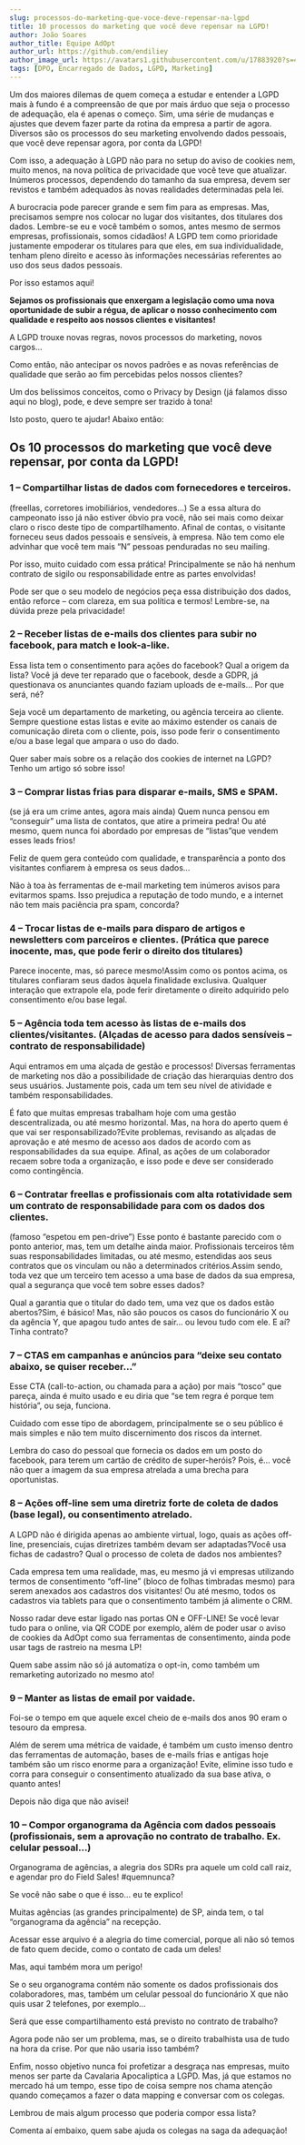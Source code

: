 ```yaml
---
slug: processos-do-marketing-que-voce-deve-repensar-na-lgpd
title: 10 processos do marketing que você deve repensar na LGPD!
author: João Soares
author_title: Equipe AdOpt
author_url: https://github.com/endiliey
author_image_url: https://avatars1.githubusercontent.com/u/17883920?s=460&v=4
tags: [DPO, Encarregado de Dados, LGPD, Marketing]
---
```


Um dos maiores dilemas de quem começa a estudar e entender a LGPD mais à fundo é a compreensão de que por mais árduo que seja o processo de adequação, ela é apenas o começo. Sim, uma série de mudanças e ajustes que devem fazer parte da rotina da empresa a partir de agora. Diversos são os processos do seu marketing envolvendo dados pessoais, que você deve repensar agora, por conta da LGPD!

Com isso, a adequação à LGPD não para no setup do aviso de cookies nem, muito menos, na nova política de privacidade que você teve que atualizar. Inúmeros processos, dependendo do tamanho da sua empresa, devem ser revistos e também adequados às novas realidades determinadas pela lei.

A burocracia pode parecer grande e sem fim para as empresas. Mas, precisamos sempre nos colocar no lugar dos visitantes, dos titulares dos dados. Lembre-se eu e você também o somos, antes mesmo de sermos empresas, profissionais, somos cidadãos! A LGPD tem como prioridade justamente empoderar os titulares para que eles, em sua individualidade, tenham pleno direito e acesso às informações necessárias referentes ao uso dos seus dados pessoais.

Por isso estamos aqui!

**Sejamos os profissionais que enxergam a legislação como uma nova oportunidade de subir a régua, de aplicar o nosso conhecimento com qualidade e respeito aos nossos clientes e visitantes!**

A LGPD trouxe novas regras, novos processos do marketing, novos cargos…

Como então, não antecipar os novos padrões e as novas referências de qualidade que serão ao fim percebidas pelos nossos clientes?

Um dos belíssimos conceitos, como o Privacy by Design (já falamos disso aqui no blog), pode, e deve sempre ser trazido à tona!

Isto posto, quero te ajudar! Abaixo então:

## Os 10 processos do marketing que você deve repensar, por conta da LGPD!

### 1 – Compartilhar listas de dados com fornecedores e terceiros.
(freellas, corretores imobiliários, vendedores…)
Se a essa altura do campeonato isso já não estiver óbvio pra você, não sei mais como deixar claro o risco deste tipo de compartilhamento. Afinal de contas, o visitante forneceu seus dados pessoais e sensíveis, à empresa. Não tem como ele advinhar que você tem mais “N” pessoas penduradas no seu mailing.

Por isso, muito cuidado com essa prática!
Principalmente se não há nenhum contrato de sigilo ou responsabilidade entre as partes envolvidas!

Pode ser que o seu modelo de negócios peça essa distribuição dos dados, então reforce – com clareza, em sua política e termos! Lembre-se, na dúvida preze pela privacidade!

### 2 – Receber listas de e-mails dos clientes para subir no facebook, para match e look-a-like.
Essa lista tem o consentimento para ações do facebook?
Qual a origem da lista?
Você já deve ter reparado que o facebook, desde a GDPR, já questionava os anunciantes quando faziam uploads de e-mails… Por que será, né?

Seja você um departamento de marketing, ou agência terceira ao cliente. Sempre questione estas listas e evite ao máximo estender os canais de comunicação direta com o cliente, pois, isso pode ferir o consentimento e/ou a base legal que ampara o uso do dado.

Quer saber mais sobre os a relação dos cookies de internet na LGPD? Tenho um artigo só sobre isso!

### 3 – Comprar listas frias para disparar e-mails, SMS e SPAM.
(se já era um crime antes, agora mais ainda)
Quem nunca pensou em “conseguir” uma lista de contatos, que atire a primeira pedra! Ou até mesmo, quem nunca foi abordado por empresas de “listas”que vendem esses leads frios!

Feliz de quem gera conteúdo com qualidade, e transparência a ponto dos visitantes confiarem à empresa os seus dados…

Não à toa às ferramentas de e-mail marketing tem inúmeros avisos para evitarmos spams. Isso prejudica a reputação de todo mundo, e a internet não tem mais paciência pra spam, concorda?

### 4 – Trocar listas de e-mails para disparo de artigos e newsletters com parceiros e clientes. (Prática que parece inocente, mas, que pode ferir o direito dos titulares)
Parece inocente, mas, só parece mesmo!Assim como os pontos acima, os titulares confiaram seus dados àquela finalidade exclusiva. Qualquer interação que extrapole ela, pode ferir diretamente o direito adquirido pelo consentimento e/ou base legal.

### 5 – Agência toda tem acesso às listas de e-mails dos clientes/visitantes. (Alçadas de acesso para dados sensíveis – contrato de responsabilidade)
Aqui entramos em uma alçada de gestão e processos!
Diversas ferramentas de marketing nos dão a possibilidade de criação das hierarquias dentro dos seus usuários. Justamente pois, cada um tem seu nível de atividade e também responsabilidades.

É fato que muitas empresas trabalham hoje com uma gestão descentralizada, ou até mesmo horizontal. Mas, na hora do aperto quem é que vai ser responsabilizado?Evite problemas, revisando as alçadas de aprovação e até mesmo de acesso aos dados de acordo com as responsabilidades da sua equipe. Afinal, as ações de um colaborador recaem sobre toda a organização, e isso pode e deve ser considerado como contingência.

### 6 – Contratar freellas e profissionais com alta rotatividade sem um contrato de responsabilidade para com os dados dos clientes.
(famoso “espetou em pen-drive”)
Esse ponto é bastante parecido com o ponto anterior, mas, tem um detalhe ainda maior. Profissionais terceiros têm suas responsabilidades limitadas, ou até mesmo, estendidas aos seus contratos que os vinculam ou não a determinados critérios.Assim sendo, toda vez que um terceiro tem acesso a uma base de dados da sua empresa, qual a segurança que você tem sobre esses dados?

Qual a garantia que o titular do dado tem, uma vez que os dados estão abertos?Sim, é básico! Mas, não são poucos os casos do funcionário X ou da agência Y, que apagou tudo antes de sair… ou levou tudo com ele. E aí? Tinha contrato?

### 7 – CTAS em campanhas e anúncios para “deixe seu contato abaixo, se quiser receber…”
Esse CTA (call-to-action, ou chamada para a ação) por mais “tosco” que pareça, ainda é muito usado e eu diria que “se tem regra é porque tem história”, ou seja, funciona.

Cuidado com esse tipo de abordagem, principalmente se o seu público é mais simples e não tem muito discernimento dos riscos da internet.

Lembra do caso do pessoal que fornecia os dados em um posto do facebook, para terem um cartão de crédito de super-heróis? Pois, é… você não quer a imagem da sua empresa atrelada a uma brecha para oportunistas.

### 8 – Ações off-line sem uma diretriz forte de coleta de dados (base legal), ou consentimento atrelado.
A LGPD não é dirigida apenas ao ambiente virtual, logo, quais as ações off-line, presenciais, cujas diretrizes também devam ser adaptadas?Você usa fichas de cadastro? Qual o processo de coleta de dados nos ambientes?

Cada empresa tem uma realidade, mas, eu mesmo já vi empresas utilizando termos de consentimento “off-line” (bloco de folhas timbradas mesmo) para serem anexados aos cadastros dos visitantes! Ou até mesmo, todos os cadastros via tablets para que o consentimento também já alimente o CRM.

Nosso radar deve estar ligado nas portas ON e OFF-LINE!
Se você levar tudo para o online, via QR CODE por exemplo, além de poder usar o aviso de cookies da AdOpt como sua ferramentas de consentimento, ainda pode usar tags de rastreio na mesma LP!

Quem sabe assim não só já automatiza o opt-in, como também um remarketing autorizado no mesmo ato!

### 9 – Manter as listas de email por vaidade.
Foi-se o tempo em que aquele excel cheio de e-mails dos anos 90 eram o tesouro da empresa.

Além de serem uma métrica de vaidade, é também um custo imenso dentro das ferramentas de automação, bases de e-mails frias e antigas hoje também são um risco enorme para a organização! Evite, elimine isso tudo e corra para conseguir o consentimento atualizado da sua base ativa, o quanto antes!

Depois não diga que não avisei!

### 10 – Compor organograma da Agência com dados pessoais (profissionais, sem a aprovação no contrato de trabalho. Ex. celular pessoal…)
Organograma de agências, a alegria dos SDRs pra aquele um cold call raiz, e agendar pro do Field Sales! #quemnunca?

Se você não sabe o que é isso… eu te explico!

Muitas agências (as grandes principalmente) de SP, ainda tem, o tal “organograma da agência” na recepção.

Acessar esse arquivo é a alegria do time comercial, porque ali não só temos de fato quem decide, como o contato de cada um deles!

Mas, aqui também mora um perigo!

Se o seu organograma contém não somente os dados profissionais dos colaboradores, mas, também um celular pessoal do funcionário X que não quis usar 2 telefones, por exemplo…

Será que esse compartilhamento está previsto no contrato de trabalho?

Agora pode não ser um problema, mas, se o direito trabalhista usa de tudo na hora da crise. Por que não usaria isso também?

Enfim, nosso objetivo nunca foi profetizar a desgraça nas empresas, muito menos ser parte da Cavalaria Apocaliptica a LGPD. Mas, já que estamos no mercado há um tempo, esse tipo de coisa sempre nos chama atenção quando começamos a fazer o data mapping e conversar com os colegas.

Lembrou de mais algum processo que poderia compor essa lista?

Comenta aí embaixo, quem sabe ajuda os colegas na saga da adequação!